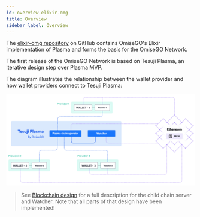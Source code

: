 ```yaml
---
id: overview-elixir-omg
title: Overview
sidebar_label: Overview
---
```


The [elixir-omg repository](https://github.com/omisego/elixir-omg) on GitHub contains OmiseGO's Elixir implementation of Plasma and forms the basis for the OmiseGO Network.

The first release of the OmiseGO Network is based on Tesuji Plasma, an iterative design step over Plasma MVP.

The diagram illustrates the relationship between the wallet provider and how wallet providers connect to Tesuji Plasma:

![eWallet provider connections](assets/wallet-providers-connection-to-Tesuji-Plasma.png)

> See [Blockchain design](blockchain-design.md) for a full description for the child chain server and Watcher. Note that all parts of that design have been implemented!